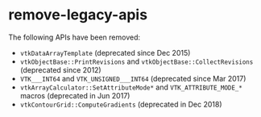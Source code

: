 # remove-legacy-apis

The following APIs have been removed:

  - `vtkDataArrayTemplate` (deprecated since Dec 2015)
  - `vtkObjectBase::PrintRevisions` and `vtkObjectBase::CollectRevisions`
    (deprecated since 2012)
  - `VTK___INT64` and `VTK_UNSIGNED___INT64` (deprecated since Mar 2017)
  - `vtkArrayCalculator::SetAttributeMode*` and `VTK_ATTRIBUTE_MODE_*` macros
    (deprecated in Jun 2017)
  - `vtkContourGrid::ComputeGradients` (deprecated in Dec 2018)
